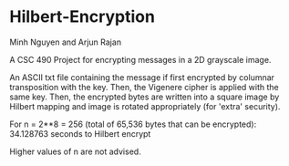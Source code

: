 # Hilbert-Encryption
Minh Nguyen and Arjun Rajan

A CSC 490 Project for encrypting messages in a 2D grayscale image.

An ASCII txt file containing the message if first encrypted by columnar transposition with the key.
Then, the Vigenere cipher is applied with the same key.
Then, the encrypted bytes are written into a square image by Hilbert mapping and image is rotated appropriately (for 'extra' security).

For n = 2**8 = 256 (total of 65,536 bytes that can be encrypted): 34.128763 seconds to Hilbert encrypt

Higher values of n are not advised.
